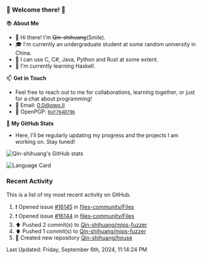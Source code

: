 ### 🌟 Welcome there! 🌟

📚 **About Me**
- 👋 Hi there! I'm ~~Qin-shihuang~~(Smile).
- 🎓 I'm currently an undergraduate student at some random university in China.
- 🚀 I can use C, C#, Java, Python and Rust at some extent.
- 🌱 I'm currently learning Haskell.

📫 **Get in Touch**
- Feel free to reach out to me for collaborations, learning together, or just for a chat about programming!
- 📩 Email: 0.0@owo.li
- 🔑 OpenPGP: [`0xF764D796`](https://keys.openpgp.org/vks/v1/by-fingerprint/99D5AF94A1585E16E14895EFBF6C0BF4F764D796)


📝 **My GitHub Stats**
- Here, I'll be regularly updating my progress and the projects I am working on. Stay tuned!

![Qin-shihuang's GitHub stats](https://github-readme-stats.vercel.app/api?username=Qin-shihuang&show_icons=true)

![Language Card](https://github-readme-stats.vercel.app/api/top-langs/?username=Qin-shihuang)
### Recent Activity

This is a list of my most recent activity on GitHub.

<!--RECENT_ACTIVITY:start-->
1. ❗️ Opened issue [#16145](https://github.com/files-community/Files/issues/16145) in [files-community/Files](https://github.com/files-community/Files)<br>
2. ❗️ Opened issue [#16144](https://github.com/files-community/Files/issues/16144) in [files-community/Files](https://github.com/files-community/Files)<br>
3. ⬆️ Pushed 2 commit(s) to [Qin-shihuang/mips-fuzzer](https://github.com/Qin-shihuang/mips-fuzzer)<br>
4. ⬆️ Pushed 1 commit(s) to [Qin-shihuang/mips-fuzzer](https://github.com/Qin-shihuang/mips-fuzzer)<br>
5. 📔 Created new repository [Qin-shihuang/house](https://github.com/Qin-shihuang/house)<br>
<!--RECENT_ACTIVITY:end-->

<!--RECENT_ACTIVITY:last_update-->
Last Updated: Friday, September 6th, 2024, 11:14:24 PM
<!--RECENT_ACTIVITY:last_update_end-->
